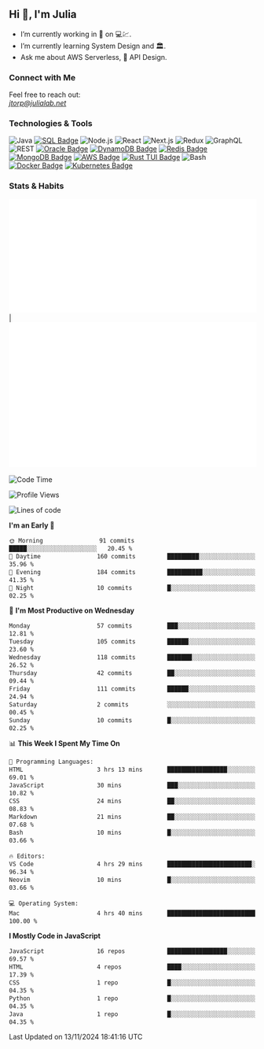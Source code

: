 ## Hi 👋, I'm Julia
- I’m currently working in 🏦 on 💻💹.
- I’m currently learning System Design and 🏛️.
- Ask me about AWS Serverless, 🔌 API Design.
  

### Connect with Me
Feel free to reach out:  
*[jtorp@julialab.net](mailto:jtorp@julialab.net)*


### Technologies & Tools
![Java](https://img.shields.io/badge/-Java-D50032?style=for-the-badge&logo=java&logoColor=white)
[![SQL Badge](https://img.shields.io/badge/-SQL-4479A1?style=for-the-badge&logo=sql&logoColor=white)](https://en.wikipedia.org/wiki/SQL)
![Node.js](https://img.shields.io/badge/-Node.js-339933?style=for-the-badge&logo=node.js&logoColor=white)
![React](https://img.shields.io/badge/-React-61DAFB?style=for-the-badge&logo=react&logoColor=white)
![Next.js](https://img.shields.io/badge/-Next.js-000000?style=for-the-badge&logo=next.js&logoColor=white)
![Redux](https://img.shields.io/badge/-Redux-764ABC?style=for-the-badge&logo=redux&logoColor=white)
![GraphQL](https://img.shields.io/badge/-GraphQL-E10098?style=for-the-badge&logo=graphql&logoColor=white)
![REST](https://img.shields.io/badge/-REST-FF5733?style=for-the-badge&logo=rest&logoColor=white)
[![Oracle Badge](https://img.shields.io/badge/-Oracle-F80000?style=for-the-badge&logo=oracle&logoColor=white)](https://www.oracle.com/)
[![DynamoDB Badge](https://img.shields.io/badge/-DynamoDB-4053D6?style=for-the-badge&logo=amazon-dynamodb&logoColor=white)](https://aws.amazon.com/dynamodb/)
[![Redis Badge](https://img.shields.io/badge/-Redis-D52B1E?style=for-the-badge&logo=redis&logoColor=white)](https://redis.io/) 
[![MongoDB Badge](https://img.shields.io/badge/-MongoDB-47A248?style=for-the-badge&logo=mongodb&logoColor=white)](https://www.mongodb.com/)
[![AWS Badge](https://img.shields.io/badge/-AWS-FF9900?style=for-the-badge&logo=amazon-aws&logoColor=white)](https://aws.amazon.com/)
[![Rust TUI Badge](https://img.shields.io/badge/-Rust_TUI-000000?style=for-the-badge&logo=rust&logoColor=white)](https://crates.io/crates/tui)
![Bash](https://img.shields.io/badge/-Bash-4EAA25?style=for-the-badge&logo=gnu-bash&logoColor=white)
[![Docker Badge](https://img.shields.io/badge/-Docker-2496ED?style=for-the-badge&logo=docker&logoColor=white)](https://www.docker.com/) 
[![Kubernetes Badge](https://img.shields.io/badge/Kubernetes-3069DE?style=for-the-badge&logo=kubernetes&logoColor=white)](https://kubernetes.io/)

### Stats & Habits

![Metrics Calendar](/metrics.plugin.isocalendar.svg "Metrics Calendar") | ![Metrics Habits](/metrics.plugin.habits.charts.svg "Metrics Habits") 


<!--START_SECTION:waka-->
![Code Time](http://img.shields.io/badge/Code%20Time-761%20hrs%207%20mins-blue)

![Profile Views](http://img.shields.io/badge/Profile%20Views-0-blue)

![Lines of code](https://img.shields.io/badge/From%20Hello%20World%20I%27ve%20Written-1.0%20million%20lines%20of%20code-blue)

**I'm an Early 🐤** 

```text
🌞 Morning                91 commits          █████░░░░░░░░░░░░░░░░░░░░   20.45 % 
🌆 Daytime                160 commits         █████████░░░░░░░░░░░░░░░░   35.96 % 
🌃 Evening                184 commits         ██████████░░░░░░░░░░░░░░░   41.35 % 
🌙 Night                  10 commits          █░░░░░░░░░░░░░░░░░░░░░░░░   02.25 % 
```
📅 **I'm Most Productive on Wednesday** 

```text
Monday                   57 commits          ███░░░░░░░░░░░░░░░░░░░░░░   12.81 % 
Tuesday                  105 commits         ██████░░░░░░░░░░░░░░░░░░░   23.60 % 
Wednesday                118 commits         ███████░░░░░░░░░░░░░░░░░░   26.52 % 
Thursday                 42 commits          ██░░░░░░░░░░░░░░░░░░░░░░░   09.44 % 
Friday                   111 commits         ██████░░░░░░░░░░░░░░░░░░░   24.94 % 
Saturday                 2 commits           ░░░░░░░░░░░░░░░░░░░░░░░░░   00.45 % 
Sunday                   10 commits          █░░░░░░░░░░░░░░░░░░░░░░░░   02.25 % 
```


📊 **This Week I Spent My Time On** 

```text
💬 Programming Languages: 
HTML                     3 hrs 13 mins       █████████████████░░░░░░░░   69.01 % 
JavaScript               30 mins             ███░░░░░░░░░░░░░░░░░░░░░░   10.82 % 
CSS                      24 mins             ██░░░░░░░░░░░░░░░░░░░░░░░   08.83 % 
Markdown                 21 mins             ██░░░░░░░░░░░░░░░░░░░░░░░   07.68 % 
Bash                     10 mins             █░░░░░░░░░░░░░░░░░░░░░░░░   03.66 % 

🔥 Editors: 
VS Code                  4 hrs 29 mins       ████████████████████████░   96.34 % 
Neovim                   10 mins             █░░░░░░░░░░░░░░░░░░░░░░░░   03.66 % 

💻 Operating System: 
Mac                      4 hrs 40 mins       █████████████████████████   100.00 % 
```

**I Mostly Code in JavaScript** 

```text
JavaScript               16 repos            █████████████████░░░░░░░░   69.57 % 
HTML                     4 repos             ████░░░░░░░░░░░░░░░░░░░░░   17.39 % 
CSS                      1 repo              █░░░░░░░░░░░░░░░░░░░░░░░░   04.35 % 
Python                   1 repo              █░░░░░░░░░░░░░░░░░░░░░░░░   04.35 % 
Java                     1 repo              █░░░░░░░░░░░░░░░░░░░░░░░░   04.35 % 
```




 Last Updated on 13/11/2024 18:41:16 UTC
<!--END_SECTION:waka-->



